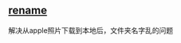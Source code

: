 ## [rename](https://github.com/bactdt/ideademo/raw/refs/heads/main/python/rename.py)
解决从apple照片下载到本地后，文件夹名字乱的问题
